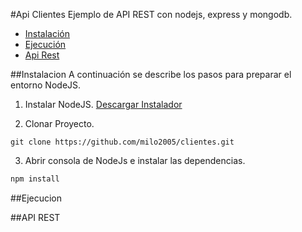 #Api Clientes
Ejemplo de API REST con nodejs, express y mongodb.

 - [Instalación](#instalacion)
 - [Ejecución](#ejecucion)
 - [Api Rest](#api-rest)

##Instalacion
A continuación se describe los pasos para preparar el entorno NodeJS.

1. Instalar NodeJS.
[Descargar Instalador](https://nodejs.org/en/)

2. Clonar Proyecto.
```
git clone https://github.com/milo2005/clientes.git
```

3. Abrir consola de NodeJs e instalar las dependencias.
```groovy
npm install
```

##Ejecucion

##API REST
